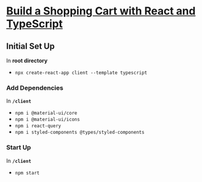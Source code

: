 # [Build a Shopping Cart with React and TypeScript](https://www.freecodecamp.org/news/build-a-shopping-cart-with-react-and-typescript/)

## Initial Set Up
In **root directory**
- `npx create-react-app client --template typescript`

### Add Dependencies
In **`/client`**
- `npm i @material-ui/core`
- `npm i @material-ui/icons`
- `npm i react-query`
- `npm i styled-components @types/styled-components`

### Start Up
In **`/client`**
- `npm start`
